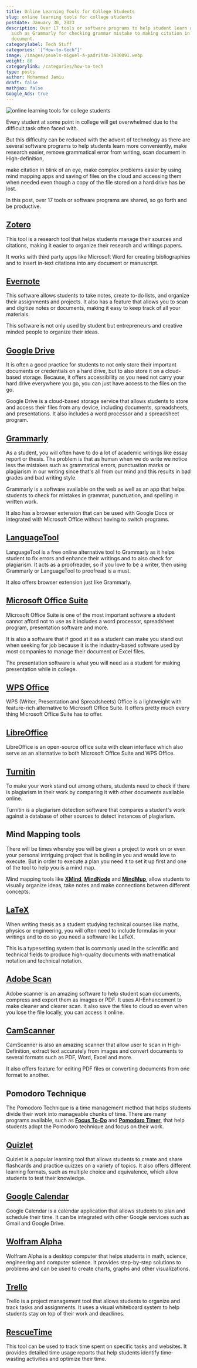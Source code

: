 ```yaml
---
title: Online Learning Tools for College Students
slug: online learning tools for college students
postdate: January 30, 2023
description: Over 17 tools or software programs to help student learn are listed
  such as Grammarly for checking grammar mistake to making citation in a
  document.
categorylabel: Tech Stuff
categories: '["How-to-tech"]'
image: /images/pexels-miguel-á-padriñán-3930091.webp
weight: 80
categorylink: /categories/how-to-tech
type: posts
author: Mohammad Jamiu
draft: false
mathjax: false
Google_Ads: true
---
```

![online learning tools for college students](/images/pexels-miguel-á-padriñán-3930091.webp "online learning tools for college students")

Every student at some point in college will get overwhelmed due to the difficult task often faced with. 

But this difficulty can be reduced with the advent of technology as there are several software programs to help students learn more conveniently, make research easier, remove grammatical error from writing, scan document in High-definition, 

make citation in blink of an eye, make complex problems easier by using mind mapping apps and saving of files on the cloud and accessing them when needed even though a copy of the file stored on a hard drive has be lost.

In this post, over 17 tools or software programs are shared, so go forth and be productive.

## **[Zotero](https://www.zotero.org)**

This tool is a research tool that helps students manage their sources and citations, making it easier to organize their research and writings papers.

It works with third party apps like Microsoft Word for creating bibliographies and to insert in-text citations into any document or manuscript. 

## **[Evernote](https://evernote.com)**

This software allows students to take notes, create to-do lists, and organize their assignments and projects. It also has a feature that allows you to scan and digitize notes or documents, making it easy to keep track of all your materials.

This software is not only used by student but entrepreneurs and creative minded people to organize their ideas.

## **[Google Drive](https://www.google.com/drive/)**

It is often a good practice for students to not only store their important documents or credentials on a hard drive, but to also store it on a cloud-based storage. Because, it offers accessibility as you need not carry your hard drive everywhere you go, you can just have access to the files on the go.

Google Drive is a cloud-based storage service that allows students to store and access their files from any device, including documents, spreadsheets, and presentations. It also includes a word processor and a spreadsheet program.

## **[Grammarly](https://www.grammarly.com)**

As a student, you will often have to do a lot of academic writings like essay report or thesis. The problem is that as human when we do write we notice less the mistakes such as grammatical errors, punctuation marks or plagiarism in our writing since that's all from our mind and this results in bad grades and bad writing style.

Grammarly is a software available on the web as well as an app that helps students to check for mistakes in grammar, punctuation, and spelling in written work. 

It also has a browser extension that can be used with Google Docs or integrated with Microsoft Office without having to switch programs.

## **[LanguageTool](https://languagetool.org)**

LanguageTool is a free online alternative tool to Grammarly as it helps student to fix errors and enhance their writings and to also check for plagiarism. It acts as a proofreader, so if you love to be a writer, then using Grammarly or LanguageTool to proofread is a must.

It also offers browser extension just like Grammarly.

## **[Microsoft Office Suite](https://www.microsoft.com)**

Microsoft Office Suite is one of the most important software a student cannot afford not to use as it includes a word processor, spreadsheet program, presentation software and more.

It is also a software that if good at it as a student can make you stand out when seeking for job because it is the industry-based software used by most companies to manage their document or Excel files.

The presentation software is what you will need as a student for making presentation while in college.

## **[WPS Office](https://www.wps.com)**

WPS (Writer, Presentation and Spreadsheets) Office is a lightweight with feature-rich alternative to Microsoft Office Suite. It offers pretty much every thing Microsoft Office Suite has to offer.

## **[LibreOffice](https://www.libreoffice.org)**

LibreOffice is an open-source office suite with clean interface which also serve as an alternative to both Microsoft Office Suite and WPS Office.

## **[Turnitin](https://www.turnitin.com)**

To make your work stand out among others, students need to check if there is plagiarism in their work by comparing it with other documents available online. 

Turnitin is a plagiarism detection software that compares a student's work against a database of other sources to detect instances of plagiarism.

## Mind Mapping tools

There will be times whereby you will be given a project to work on or even your personal intriguing project that is boiling in you and would love to execute. But in order to execute a plan you need it to set it up first and one of the tool to help you is a mind map.

Mind mapping tools like **[XMind](https://xmind.app)**, **[MindNode](https://www.mindnode.com)** and **[MindMup](https://www.mindmup.com)**, allow students to visually organize ideas, take notes and make connections between different concepts.

## **[LaTeX](https://www.latex-project.org)**

When writing thesis as a student studying technical courses like maths, physics or engineering, you will often need to include formulas in your writings and to do so you need a software like LaTeX.

This is a typesetting system that is commonly used in the scientific and technical fields to produce high-quality documents with mathematical notation and technical notation.

## **[Adobe Scan](https://www.adobe.com/acrobat/mobile/scanner-app.html)**

Adobe scanner is an amazing software to help student scan documents, compress and export them as images or PDF. It uses AI-Enhancement to make cleaner and clearer scan. It also save the files to cloud so even when you lose the file locally, you can access it online.

## **[CamScanner](https://www.camscanner.com)**

CamScanner is also an amazing scanner that allow user to scan in High-Definition, extract text accurately from images and convert documents to several formats such as PDF, Word, Excel and more.

It also offers feature for editing PDF files or converting documents from one format to another.

## Pomodoro Technique

The Pomodoro Technique is a time management method that helps students divide their work into manageable chunks of time. There are many programs available, such as **[Focus To-Do](https://www.focustodo.cn)** and **[Pomodoro Timer](https://pomofocus.io)**, that help students adopt the Pomodoro technique and focus on their work. 

## **[Quizlet](https://quizlet.com)**

Quizlet is a popular learning tool that allows students to create and share flashcards and practice quizzes on a variety of topics. It also offers different learning formats, such as multiple choice and equivalence, which allow students to test their knowledge. 

## **[Google Calendar](https://calendar.google.com)**

Google Calendar is a calendar application that allows students to plan and schedule their time. It can be integrated with other Google services such as Gmail and Google Drive. 

## **[Wolfram Alpha](https://www.wolframalpha.com)**

Wolfram Alpha is a desktop computer that helps students in math, science, engineering and computer science. It provides step-by-step solutions to problems and can be used to create charts, graphs and other visualizations. 

## **[Trello](https://www.trello.com)**

Trello is a project management tool that allows students to organize and track tasks and assignments. It uses a visual whiteboard system to help students stay on top of their work and deadlines.

## **[RescueTime](https://www.rescuetime.com)**

This tool can be used to track time spent on specific tasks and websites. It provides detailed time usage reports that help students identify time-wasting activities and optimize their time.